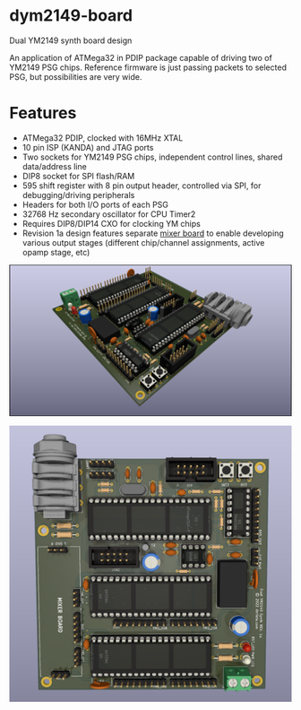 # dym2149-board
Dual YM2149 synth board design

An application of ATMega32 in PDIP package capable of driving two of YM2149 PSG chips. Reference firmware is just passing packets to selected PSG, but possibilities are very wide.

# Features

- ATMega32 PDIP, clocked with 16MHz XTAL
- 10 pin ISP (KANDA) and JTAG ports 
- Two sockets for YM2149 PSG chips, independent control lines, shared data/address line
- DIP8 socket for SPI flash/RAM
- 595 shift register with 8 pin output header, controlled via SPI, for debugging/driving peripherals
- Headers for both I/O ports of each PSG
- 32768 Hz secondary oscillator for CPU Timer2
- Requires DIP8/DIP14 CXO for clocking YM chips
- Revision 1a design features separate [mixer board](https://github.com/bderleta/dym2149-oric-mixer) to enable developing various output stages (different chip/channel assignments, active opamp stage, etc)

![Rev 1a board render](/ym2149.png)

![Rev 1a board render](/ym2149-top.png)
